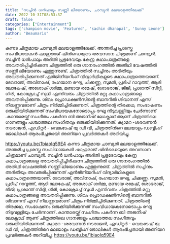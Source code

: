 ```yaml
---
title: "സച്ചിന്‍ ധന്‍പാലും സണ്ണി ലിയോണും, ചാമ്പ്യൻ മലയാളത്തിലേക്ക്"
date: 2022-10-31T08:53:37
draft: false
categories: ["Entertainment"]
tags: ['champion movie', 'Featured', 'sachin dhanapal', 'Sunny Leone']
author: "Beaumaris"
---
```


കന്നട ചിത്രമായ ചാമ്പ്യൻ മലയാളത്തിലേക്ക്. അന്തരിച്ച പ്രശസ്ത സംവിധായകൻ ഷാഹുരാജ് ഷിൻഡെയുടെ അവസാന ചിത്രമാണ് ചാമ്പ്യൻ. സച്ചിന്‍ ധന്‍പാലും അദിതി പ്രഭുദേവയും കേന്ദ്ര കഥാപാത്രങ്ങളെ അവതരിപ്പിച്ചിരിക്കുന്ന ചിത്രത്തില്‍ ഒരു ഗാനരംഗത്തിൽ അതിഥി വേഷത്തില്‍ സണ്ണി ലിയോണും എത്തുന്നുണ്ട്. ചിത്രത്തിൽ സച്ചിനും അദിതിയും അവതരിപ്പിക്കുന്നത് എന്‍ജിനീയറിംഗ് വിദ്യാര്‍ഥികളുടെ കഥാപാത്രത്തെയാണ്. ദേവരാജ്, അവിനാഷ്, രംഗയാന രഘു, ചിക്കണ്ണ, സുമൻ, പ്രദീപ് റാവുത്ത്, ആദി ലോകേഷ്, അശോക് ശർമ്മ, മണ്ടായ രമേഷ്, ശോഭരാജ്, ജിജി, പ്രശാന്ത് സിദ്ദി, ഗിരി, കോക്രോച്ച് സുധി എന്നിവരും ചിത്രത്തിൽ മറ്റു കഥാപാത്രങ്ങളെ അവതരിപ്പിക്കുന്നു. ശിവം പ്രൊഡക്ഷൻസിൻ്റെ ബാനറിൽ ശിവാനന്ദ് എസ് നീലണ്ണവരാണ് ചിത്രം നിർമ്മിച്ചിരിക്കുന്നത്. ചിത്രത്തിന്റെ തിരക്കഥ, സംഭാഷണം ഒരുക്കിയിരിക്കുന്നത് സംവിധായകനോടൊപ്പം രഘു നിടുവള്ളിയും ചേർന്നാണ് .കാന്താരയ്ക്ക് സംഗീതം പകര്‍ന്ന ബി അജനീഷ് ലോക്നാഥ് ആണ് ചിത്രത്തിലെ ഗാനങ്ങളും പശ്ചാത്തല സംഗീതവും ഒരുക്കിയിരിക്കുന്നത്. ക്യാമറ -ശരവണൻ നടരാജൻ, എഡിറ്റർ - വെങ്കടേഷ് യു ഡി വി, ചിത്രത്തിന്‍റെ മലയാളം ഡബ്ബിംഗ് ജോലികള്‍ ആരംഭിച്ചതായി അണിയറ പ്രവര്‍ത്തകര്‍ അറിയിച്ചു.

https://youtu.be/1biaoIq59E4
കന്നട ചിത്രമായ ചാമ്പ്യൻ മലയാളത്തിലേക്ക്. അന്തരിച്ച പ്രശസ്ത സംവിധായകൻ ഷാഹുരാജ് ഷിൻഡെയുടെ അവസാന ചിത്രമാണ് ചാമ്പ്യൻ. സച്ചിന്‍ ധന്‍പാലും അദിതി പ്രഭുദേവയും കേന്ദ്ര കഥാപാത്രങ്ങളെ അവതരിപ്പിച്ചിരിക്കുന്ന ചിത്രത്തില്‍ ഒരു ഗാനരംഗത്തിൽ അതിഥി വേഷത്തില്‍ സണ്ണി ലിയോണും എത്തുന്നുണ്ട്. ചിത്രത്തിൽ സച്ചിനും അദിതിയും അവതരിപ്പിക്കുന്നത് എന്‍ജിനീയറിംഗ് വിദ്യാര്‍ഥികളുടെ കഥാപാത്രത്തെയാണ്. ദേവരാജ്, അവിനാഷ്, രംഗയാന രഘു, ചിക്കണ്ണ, സുമൻ, പ്രദീപ് റാവുത്ത്, ആദി ലോകേഷ്, അശോക് ശർമ്മ, മണ്ടായ രമേഷ്, ശോഭരാജ്, ജിജി, പ്രശാന്ത് സിദ്ദി, ഗിരി, കോക്രോച്ച് സുധി എന്നിവരും ചിത്രത്തിൽ മറ്റു കഥാപാത്രങ്ങളെ അവതരിപ്പിക്കുന്നു. ശിവം പ്രൊഡക്ഷൻസിൻ്റെ ബാനറിൽ ശിവാനന്ദ് എസ് നീലണ്ണവരാണ് ചിത്രം നിർമ്മിച്ചിരിക്കുന്നത്. ചിത്രത്തിന്റെ തിരക്കഥ, സംഭാഷണം ഒരുക്കിയിരിക്കുന്നത് സംവിധായകനോടൊപ്പം രഘു നിടുവള്ളിയും ചേർന്നാണ് .കാന്താരയ്ക്ക് സംഗീതം പകര്‍ന്ന ബി അജനീഷ് ലോക്നാഥ് ആണ് ചിത്രത്തിലെ ഗാനങ്ങളും പശ്ചാത്തല സംഗീതവും ഒരുക്കിയിരിക്കുന്നത്. ക്യാമറ -ശരവണൻ നടരാജൻ, എഡിറ്റർ - വെങ്കടേഷ് യു ഡി വി, ചിത്രത്തിന്‍റെ മലയാളം ഡബ്ബിംഗ് ജോലികള്‍ ആരംഭിച്ചതായി അണിയറ പ്രവര്‍ത്തകര്‍ അറിയിച്ചു. https://youtu.be/1biaoIq59E4
